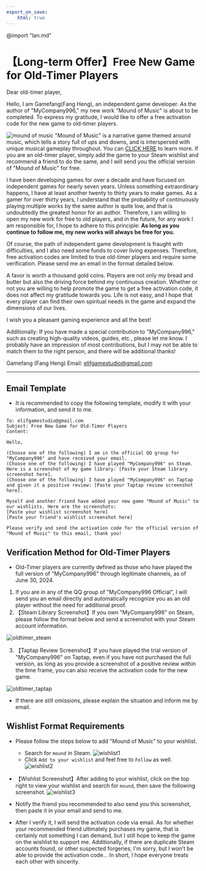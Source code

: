 ```yaml
---
export_on_save:
    html: true
---
```


@import "lan.md"

# 【Long-term Offer】Free New Game for Old-Timer Players

Dear old-timer player,

Hello, I am Gamefang(Fang Heng), an independent game developer. As the author of "MyCompany996," my new work "Mound of Music" is about to be completed. To express my gratitude, I would like to offer a free activation code for the new game to old-timer players.

![mound of music](../images/work1.jpg)
"Mound of Music" is a narrative game themed around music, which tells a story full of ups and downs, and is interspersed with unique musical gameplay throughout. You can [CLICK HERE](https://store.steampowered.com/app/2911340/Mound_of_Music/) to learn more. If you are an old-timer player, simply add the game to your Steam wishlist and recommend a friend to do the same, and I will send you the official version of "Mound of Music" for free.

I have been developing games for over a decade and have focused on independent games for nearly seven years. Unless something extraordinary happens, I have at least another twenty to thirty years to make games. As a gamer for over thirty years, I understand that the probability of continuously playing multiple works by the same author is quite low, and that is undoubtedly the greatest honor for an author. Therefore, I am willing to open my new work for free to old players, and in the future, for any work I am responsible for, I hope to adhere to this principle: <b>As long as you continue to follow me, my new works will always be free for you.</b>

Of course, the path of independent game development is fraught with difficulties, and I also need some funds to cover living expenses. Therefore, free activation codes are limited to true old-timer players and require some verification. Please send me an email in the format detailed below.

A favor is worth a thousand gold coins. Players are not only my bread and butter but also the driving force behind my continuous creation. Whether or not you are willing to help promote the game to get a free activation code, it does not affect my gratitude towards you. Life is not easy, and I hope that every player can find their own spiritual needs in the game and expand the dimensions of our lives.

I wish you a pleasant gaming experience and all the best!

Additionally: If you have made a special contribution to "MyCompany996," such as creating high-quality videos, guides, etc., please let me know. I probably have an impression of most contributions, but I may not be able to match them to the right person, and there will be additional thanks!

Gamefang (Fang Heng)
Email: elifgamestudio@gmail.com

---

## Email Template
- It is recommended to copy the following template, modify it with your information, and send it to me.

```
To: elifgamestudio@gmail.com
Subject: Free New Game for Old-Timer Players
Content:

Hello,

(Choose one of the following) I am in the official QQ group for "MyCompany996" and have received your email.
(Choose one of the following) I have played "MyCompany996" on Steam. Here is a screenshot of my game library: [Paste your Steam library screenshot here].
(Choose one of the following) I have played "MyCompany996" on Taptap and given it a positive review: [Paste your Taptap review screenshot here].

Myself and another friend have added your new game "Mound of Music" to our wishlists. Here are the screenshots:
[Paste your wishlist screenshot here]
[Paste your friend's wishlist screenshot here]

Please verify and send the activation code for the official version of "Mound of Music" to this email, thank you!
```

## Verification Method for Old-Timer Players
- Old-Timer players are currently defined as those who have played the full version of "MyCompany996" through legitimate channels, as of June 30, 2024.
1. If you are in any of the QQ group of "MyCompany996 Official", I will send you an email directly and automatically recognize you as an old player without the need for additional proof.
2. 【Steam Library Screenshot】If you own "MyCompany996" on Steam, please follow the format below and send a screenshot with your Steam account information.
<img src="oldtimer_steam.png" alt="oldtimer_steam" style="max-width: 80%; height: auto;" />

3. 【Taptap Review Screenshot】If you have played the trial version of "MyCompany996" on Taptap, even if you have not purchased the full version, as long as you provide a screenshot of a positive review within the time frame, you can also receive the activation code for the new game.
<img src="oldtimer_taptap.jpg" alt="oldtimer_taptap" style="max-width: 50%; height: auto;" />

- If there are still omissions, please explain the situation and inform me by email.

## Wishlist Format Requirements
- Please follow the steps below to add "Mound of Music" to your wishlist.
    - Search for `mound` in Steam.
    ![wishlist1](oldtimer_wishlist1.png)
    - Click `Add to your wishlist` and feel free to `Follow` as well.
    ![wishlist2](oldtimer_wishlist2.png)

- 【Wishlist Screenshot】After adding to your wishlist, click on the top right to view your wishlist and search for `mound`, then save the following screenshot.
![wishlist3](oldtimer_wishlist3.png)

- Notify the friend you recommended to also send you this screenshot, then paste it in your email and send to me.
- After I verify it, I will send the activation code via email. As for whether your recommended friend ultimately purchases my game, that is certainly not something I can demand, but I still hope to keep the game on the wishlist to support me. Additionally, if there are duplicate Steam accounts found, or other suspected forgeries, I'm sorry, but I won't be able to provide the activation code... In short, I hope everyone treats each other with sincerity.